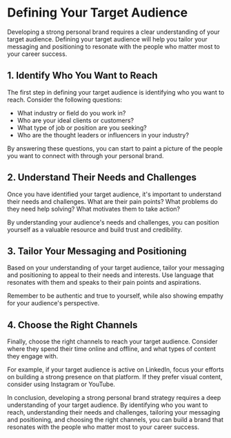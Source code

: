 Defining Your Target Audience
=================================================================================

Developing a strong personal brand requires a clear understanding of your target audience. Defining your target audience will help you tailor your messaging and positioning to resonate with the people who matter most to your career success.

1\. Identify Who You Want to Reach
---------------------------------

The first step in defining your target audience is identifying who you want to reach. Consider the following questions:

* What industry or field do you work in?
* Who are your ideal clients or customers?
* What type of job or position are you seeking?
* Who are the thought leaders or influencers in your industry?

By answering these questions, you can start to paint a picture of the people you want to connect with through your personal brand.

2\. Understand Their Needs and Challenges
----------------------------------------

Once you have identified your target audience, it's important to understand their needs and challenges. What are their pain points? What problems do they need help solving? What motivates them to take action?

By understanding your audience's needs and challenges, you can position yourself as a valuable resource and build trust and credibility.

3\. Tailor Your Messaging and Positioning
----------------------------------------

Based on your understanding of your target audience, tailor your messaging and positioning to appeal to their needs and interests. Use language that resonates with them and speaks to their pain points and aspirations.

Remember to be authentic and true to yourself, while also showing empathy for your audience's perspective.

4\. Choose the Right Channels
----------------------------

Finally, choose the right channels to reach your target audience. Consider where they spend their time online and offline, and what types of content they engage with.

For example, if your target audience is active on LinkedIn, focus your efforts on building a strong presence on that platform. If they prefer visual content, consider using Instagram or YouTube.

In conclusion, developing a strong personal brand strategy requires a deep understanding of your target audience. By identifying who you want to reach, understanding their needs and challenges, tailoring your messaging and positioning, and choosing the right channels, you can build a brand that resonates with the people who matter most to your career success.
